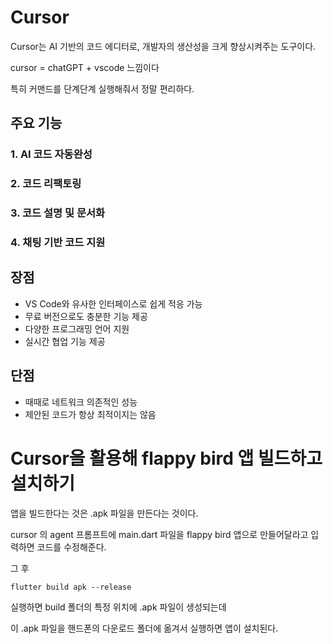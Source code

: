 # Cursor

Cursor는 AI 기반의 코드 에디터로, 개발자의 생산성을 크게 향상시켜주는 도구이다.

cursor = chatGPT + vscode 느낌이다

특히 커맨드를 단계단계 실행해줘서 정말 편리하다.

## 주요 기능

### 1. AI 코드 자동완성

### 2. 코드 리팩토링

### 3. 코드 설명 및 문서화

### 4. 채팅 기반 코드 지원

## 장점

- VS Code와 유사한 인터페이스로 쉽게 적응 가능
- 무료 버전으로도 충분한 기능 제공
- 다양한 프로그래밍 언어 지원
- 실시간 협업 기능 제공

## 단점

- 때때로 네트워크 의존적인 성능
- 제안된 코드가 항상 최적이지는 않음

# Cursor을 활용해 flappy bird 앱 빌드하고 설치하기

앱을 빌드한다는 것은 .apk 파일을 만든다는 것이다.

cursor 의 agent 프롬프트에 main.dart 파일을 flappy bird 앱으로 만들어달라고 입력하면 코드를 수정해준다.

그 후

```
flutter build apk --release
```

실행하면 build 폴더의 특정 위치에 .apk 파일이 생성되는데

이 .apk 파일을 핸드폰의 다운로드 폴더에 옮겨서 실행하면 앱이 설치된다.
